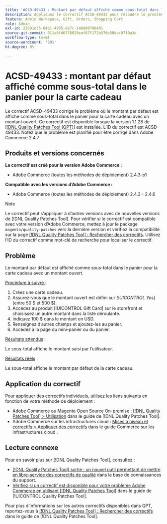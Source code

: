 ```yaml
---
title: 'ACSD-49433 : Montant par défaut affiché comme sous-total dans le panier pour la carte cadeau.'
description: Appliquez le correctif ACSD-49433 pour résoudre le problème d’Adobe Commerce où le montant par défaut est affiché comme sous-total dans le panier pour la carte cadeau avec un montant ouvert.
feature: Admin Workspace, Gift, Orders, Shopping Cart
role: Admin
exl-id: 22691e35-0491-4935-8e7c-148900706491
source-git-commit: 011a6f46f76029eaf67f172b576e58dac9710a3d
workflow-type: tm+mt
source-wordcount: '391'
ht-degree: 0%

---
```


# ACSD-49433 : montant par défaut affiché comme sous-total dans le panier pour la carte cadeau

Le correctif ACSD-49433 corrige le problème où le montant par défaut est affiché comme sous-total dans le panier pour la carte cadeau avec un montant ouvert. Ce correctif est disponible lorsque la version 1.1.28 de [[!DNL Quality Patches Tool (QPT)]](https://experienceleague.adobe.com/fr/docs/commerce-operations/tools/quality-patches-tool/quality-patches-tool-to-self-serve-quality-patches) est installée. L’ID du correctif est ACSD-49433. Notez que le problème est planifié pour être corrigé dans Adobe Commerce 2.4.7.

## Produits et versions concernés

**Le correctif est créé pour la version Adobe Commerce :**

* Adobe Commerce (toutes les méthodes de déploiement) 2.4.3-p1

**Compatible avec les versions d’Adobe Commerce :**

* Adobe Commerce (toutes les méthodes de déploiement) 2.4.3 - 2.4.6

>[!NOTE]
>
>Le correctif peut s’appliquer à d’autres versions avec de nouvelles versions de [!DNL Quality Patches Tool]. Pour vérifier si le correctif est compatible avec votre version d’Adobe Commerce, mettez à jour le package `magento/quality-patches` vers la dernière version et vérifiez la compatibilité sur la page [[!DNL Quality Patches Tool] : Rechercher des correctifs](https://experienceleague.adobe.com/tools/commerce-quality-patches/index.html?lang=fr). Utilisez l’ID du correctif comme mot-clé de recherche pour localiser le correctif.

## Problème

Le montant par défaut est affiché comme sous-total dans le panier pour la carte cadeau avec un montant ouvert.

<u>Procédure à suivre </u> :

1. Créez une carte cadeau.
1. Assurez-vous que le montant ouvert est défini sur *[!UICONTROL Yes]* (entre 50 $ et 500 $).
1. Accédez au produit [!UICONTROL Gift Card] sur le storefront et choisissez un autre montant dans la liste déroulante.
1. Indiquez 100 $ dans le montant en USD.
1. Renseignez d’autres champs et ajoutez-les au panier.
1. Accédez à la page du mini-panier ou du panier.

<u>Résultats attendus</u> :

Le sous-total affiche le montant saisi par l’utilisateur.

<u>Résultats réels</u> :

Le sous-total affiche le montant par défaut de la carte cadeau.

## Application du correctif

Pour appliquer des correctifs individuels, utilisez les liens suivants en fonction de votre méthode de déploiement :

* Adobe Commerce ou Magento Open Source On-premise : [[!DNL Quality Patches Tool] > Utilisation](/help/tools/quality-patches-tool/usage.md) dans le guide de [!DNL Quality Patches Tool].
* Adobe Commerce sur les infrastructures cloud : [Mises à niveau et correctifs > Appliquer des correctifs](https://experienceleague.adobe.com/docs/commerce-cloud-service/user-guide/develop/upgrade/apply-patches.html?lang=fr) dans le guide Commerce sur les infrastructures cloud .

## Lecture connexe

Pour en savoir plus sur [!DNL Quality Patches Tool], consultez :

* [[!DNL Quality Patches Tool] sortie : un nouvel outil permettant de mettre en libre-service des correctifs de qualité](https://experienceleague.adobe.com/fr/docs/commerce-operations/tools/quality-patches-tool/quality-patches-tool-to-self-serve-quality-patches) dans la base de connaissances du support.
* [Vérifiez si un correctif est disponible pour votre problème Adobe Commerce en utilisant [!DNL Quality Patches Tool]](/help/tools/quality-patches-tool/patches-available-in-qpt/check-patch-for-magento-issue-with-magento-quality-patches.md) dans le guide de [!UICONTROL Quality Patches Tool].


Pour plus d’informations sur les autres correctifs disponibles dans QPT, reportez-vous à [[!DNL Quality Patches Tool] : Rechercher des correctifs](https://experienceleague.adobe.com/tools/commerce-quality-patches/index.html?lang=fr) dans le guide de [!DNL Quality Patches Tool].
